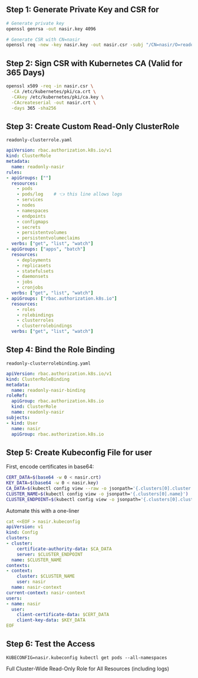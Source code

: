 
##  Step 1: Generate Private Key and CSR for

```bash
# Generate private key
openssl genrsa -out nasir.key 4096

# Generate CSR with CN=nasir
openssl req -new -key nasir.key -out nasir.csr -subj "/CN=nasir/O=readonly"
```

## Step 2: Sign CSR with Kubernetes CA (Valid for 365 Days)

```bash
openssl x509 -req -in nasir.csr \
  -CA /etc/kubernetes/pki/ca.crt \
  -CAkey /etc/kubernetes/pki/ca.key \
  -CAcreateserial -out nasir.crt \
  -days 365 -sha256
```

##  Step 3: Create Custom Read-Only ClusterRole

`readonly-clusterrole.yaml`

```yaml
apiVersion: rbac.authorization.k8s.io/v1
kind: ClusterRole
metadata:
  name: readonly-nasir
rules:
- apiGroups: [""]
  resources:
    - pods
    - pods/log    # 👈 this line allows logs
    - services
    - nodes
    - namespaces
    - endpoints
    - configmaps
    - secrets
    - persistentvolumes
    - persistentvolumeclaims
  verbs: ["get", "list", "watch"]
- apiGroups: ["apps", "batch"]
  resources:
    - deployments
    - replicasets
    - statefulsets
    - daemonsets
    - jobs
    - cronjobs
  verbs: ["get", "list", "watch"]
- apiGroups: ["rbac.authorization.k8s.io"]
  resources:
    - roles
    - rolebindings
    - clusterroles
    - clusterrolebindings
  verbs: ["get", "list", "watch"]
```

## Step 4: Bind the Role Binding

`readonly-clusterrolebinding.yaml`

```yaml
apiVersion: rbac.authorization.k8s.io/v1
kind: ClusterRoleBinding
metadata:
  name: readonly-nasir-binding
roleRef:
  apiGroup: rbac.authorization.k8s.io
  kind: ClusterRole
  name: readonly-nasir
subjects:
- kind: User
  name: nasir
  apiGroup: rbac.authorization.k8s.io

```

## Step 5: Create Kubeconfig File for user

First, encode certificates in base64:

```bash
CERT_DATA=$(base64 -w 0 < nasir.crt)
KEY_DATA=$(base64 -w 0 < nasir.key)
CA_DATA=$(kubectl config view --raw -o jsonpath='{.clusters[0].cluster.certificate-authority-data}')
CLUSTER_NAME=$(kubectl config view -o jsonpath='{.clusters[0].name}')
CLUSTER_ENDPOINT=$(kubectl config view -o jsonpath='{.clusters[0].cluster.server}')

```
Automate this with a one-liner

```yaml
cat <<EOF > nasir.kubeconfig
apiVersion: v1
kind: Config
clusters:
- cluster:
    certificate-authority-data: $CA_DATA
    server: $CLUSTER_ENDPOINT
  name: $CLUSTER_NAME
contexts:
- context:
    cluster: $CLUSTER_NAME
    user: nasir
  name: nasir-context
current-context: nasir-context
users:
- name: nasir
  user:
    client-certificate-data: $CERT_DATA
    client-key-data: $KEY_DATA
EOF
```

## Step 6: Test the Access

`KUBECONFIG=nasir.kubeconfig kubectl get pods --all-namespaces`


Full Cluster-Wide Read-Only Role for All Resources (including logs)